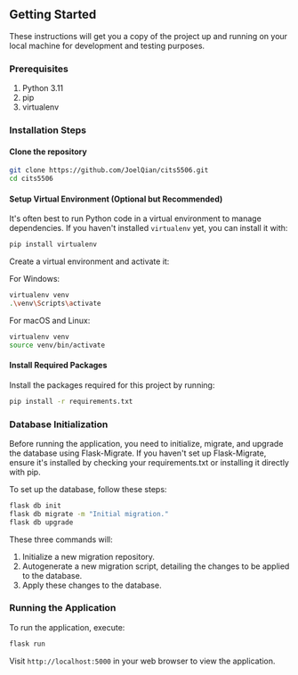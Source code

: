 ## Getting Started

These instructions will get you a copy of the project up and running on your local machine for development and testing purposes.

### Prerequisites

1. Python 3.11
2. pip
3. virtualenv

### Installation Steps

#### Clone the repository

```bash
git clone https://github.com/JoelQian/cits5506.git
cd cits5506
```

#### Setup Virtual Environment (Optional but Recommended)

It's often best to run Python code in a virtual environment to manage dependencies. If you haven't installed `virtualenv` yet, you can install it with:

```bash
pip install virtualenv
```

Create a virtual environment and activate it:

For Windows:
```bash
virtualenv venv
.\venv\Scripts\activate
```

For macOS and Linux:
```bash
virtualenv venv
source venv/bin/activate
```

#### Install Required Packages

Install the packages required for this project by running:

```bash
pip install -r requirements.txt
```

### Database Initialization
Before running the application, you need to initialize, migrate, and upgrade the database using Flask-Migrate. If you haven't set up Flask-Migrate, ensure it's installed by checking your requirements.txt or installing it directly with pip.

To set up the database, follow these steps:
```bash
flask db init
flask db migrate -m "Initial migration."
flask db upgrade

```

These three commands will:

1. Initialize a new migration repository.
2. Autogenerate a new migration script, detailing the changes to be applied to the database.
3. Apply these changes to the database.

### Running the Application

To run the application, execute:

```bash
flask run
```

Visit `http://localhost:5000` in your web browser to view the application.